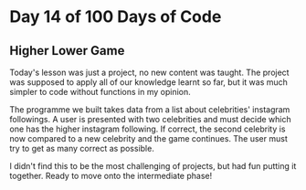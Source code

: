 # Day 14 of 100 Days of Code
## Higher Lower Game

Today's lesson was just a project, no new content was taught. The project was supposed to apply all of our knowledge learnt so far, but it was much simpler to code without functions in my opinion. 

The programme we built takes data from a list about celebrities' instagram followings. A user is presented with two celebrities and must decide which one has the higher instagram following. If correct, the second celebrity is now compared to a new celebrity and the game continues. The user must try to get as many correct as possible.

I didn't find this to be the most challenging of projects, but had fun putting it together. Ready to move onto the intermediate phase!